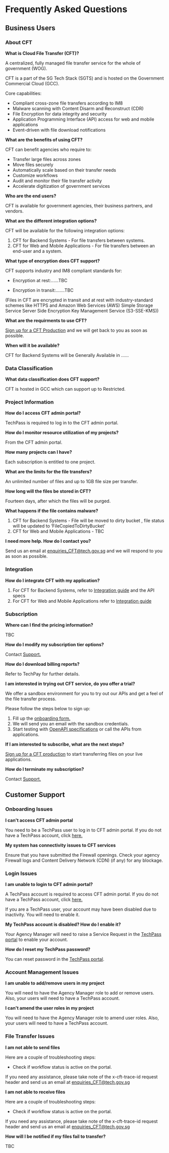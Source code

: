 # Frequently Asked Questions

## Business Users

### About CFT

**What is Cloud File Transfer (CFT)?**

A centralized, fully managed file transfer service for the whole of government (WOG).

CFT is a part of the SG Tech Stack (SGTS) and is hosted on the Government Commercial Cloud (GCC).

Core capabilities:

- Compliant cross-zone file transfers according to IM8
- Malware scanning with Content Disarm and Reconstruct (CDR)
- File Encryption for data integrity and security
- Application Programming Interface (API) access for web and mobile applications
- Event-driven with file download notifications

**What are the benefits of using CFT?**

CFT can benefit agencies who require to:

- Transfer large files across zones
- Move files securely
- Automatically scale based on their transfer needs
- Customize workflows
- Audit and monitor their file transfer activity
- Accelerate digitization of government services

**Who are the end users?**

CFT is available for government agencies, their business partners, and vendors.

**What are the different integration options?**

CFT will be available for the following integration options:

1. CFT for Backend Systems - For file transfers between systems.
2. CFT for Web and Mobile Applications - For file transfers between an end-user and a system.

**What type of encryption does CFT support?**

CFT supports industry and IM8 compliant standards for: 

- Encryption at rest:......TBC


- Encryption in transit:.......TBC


(Files in CFT are encrypted in transit and at rest with industry-standard schemes like HTTPS and Amazon Web Services (AWS) Simple Storage Service Server Side Encryption Key Management Service (S3-SSE-KMS))

**What are the requirments to use CFT?**

[Sign up for a CFT Production](https://form.gov.sg/#!/603cff5e399059001248f7d4/preview) and we will get back to you as soon as possible.

**When will it be available?**

CFT for Backend Systems will be Generally Available in ......

### Data Classification

**What data classification does CFT support?**

CFT is hosted in GCC which can support up to Restricted.

### Project Information

**How do I access CFT admin portal?**

TechPass is required to log in to the CFT admin portal.

**How do I monitor resource utilization of my projects?**

From the CFT admin portal.

**How many projects can I have?**

Each subscription is entitled to one project.

**What are the limits for the file transfers?**

An unlimited number of files and up to 1GB file size per transfer.

**How long will the files be stored in CFT?**

Fourteen days, after which the files will be purged.

**What happens if the file contains malware?**

1. CFT for Backend Systems - File will be moved to dirty bucket , file status will be updated to ‘FileCopiedToDirtyBucket’ 
2. CFT for Web and Mobile Applications - TBC

**I need more help. How do I contact you?**

Send us an email at [enquiries_CFT@tech.gov.sg](enquiries_CFT@tech.gov.sg) and we will respond to you as soon as possible.

### Integration

**How do I integrate CFT with my application?**

1. For CFT for Backend Systems, refer to [Integration guide](integration-guide-cft-for-backend-systems) and the API specs
2. For CFT for Web and Mobile Applications refer to [Integration guide](integration-guide-cft-for-web-and-mobile-apps)

### Subscription

**Where can I find the pricing information?**

TBC

**How do I modify my subscription tier options?**

Contact [Support.](mailto:enquiries_CFT@tech.gov.sg)

**How do I download billing reports?**

Refer to TechPay for further details.

**I am interested in trying out CFT service, do you offer a trial?**

We offer a sandbox environment for you to try out our APIs and get a feel of the file transfer process.

Please follow the steps below to sign up:
1. Fill up the [onboarding form.](https://form.gov.sg/#!/60a4cca76179d60012cdacac/preview)
2. We will send you an email with the sandbox credentials.
3. Start testing with [OpenAPI specifications](https://docs.developer.gov.sg/docs/cft-rest-api-documentation/) or call the APIs from applications.

**If I am interested to subscribe, what are the next steps?**

[Sign up for a CFT production](https://form.gov.sg/#!/603cff5e399059001248f7d4/preview) to start transferring files on your live applications.

**How do I terminate my subscription?**

Contact [Support.](mailto:enquiries_CFT@tech.gov.sg)

## Customer Support

### Onboarding Issues

**I can't access CFT admin portal**

You need to be a TechPass user to log in to CFT admin portal.
If you do not have a TechPass account, click [here.](https://portal.stg.techpass.suite.gov.sg/public/home)

**My system has connectivity issues to CFT services**

Ensure that you have submitted the Firewall openings. Check your agency Firewall logs and Content Delivery Network (CDN) (if any) for any blockage.

### Login Issues

**I am unable to login to CFT admin portal?**

A TechPass account is required to access CFT admin portal. If you do not have a TechPass account, click [here.](https://portal.stg.techpass.suite.gov.sg/public/home)

If you are a TechPass user, your account may have been disabled due to inactivity. You will need to enable it.

**My TechPass account is disabled? How do I enable it?**

Your Agency Manager will need to raise a Service Request in the [TechPass portal](https://portal.stg.techpass.suite.gov.sg/public/home) to enable your account.

**How do I reset my TechPass password?**

You can reset password in the [TechPass portal](https://portal.stg.techpass.suite.gov.sg/public/home).

### Account Management Issues

**I am unable to add/remove users in my project**

You will need to have the Agency Manager role to add or remove users. Also, your users will need to have a TechPass account.

**I can't amend the user roles in my project**

You will need to have the Agency Manager role to amend user roles. Also, your users will need to have a TechPass account.

### File Transfer Issues

**I am not able to send files**

Here are a couple of troubleshooting steps:

- Check if workflow status is active on the portal.

If you need any assistance, please take note of the x-cft-trace-id request header and send us an email at [enquiries_CFT@tech.gov.sg](enquiries_CFT@tech.gov.sg)

**I am not able to receive files**

Here are a couple of troubleshooting steps:

- Check if workflow status is active on the portal.

If you need any assistance, please take note of the x-cft-trace-id request header and send us an email at [enquiries_CFT@tech.gov.sg](enquiries_CFT@tech.gov.sg)

**How will I be notified if my files fail to transfer?**

TBC



